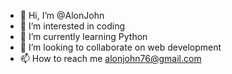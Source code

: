 - 👋 Hi, I’m @AlonJohn
- 👀 I’m interested in coding
- 🌱 I’m currently learning Python
- 💞️ I’m looking to collaborate on web development 
- 📫 How to reach me alonjohn76@gmail.com 

<!---
AlonJohn/AlonJohn is a ✨ special ✨ repository because its `README.md` (this file) appears on your GitHub profile.
You can click the Preview link to take a look at your changes.
--->
